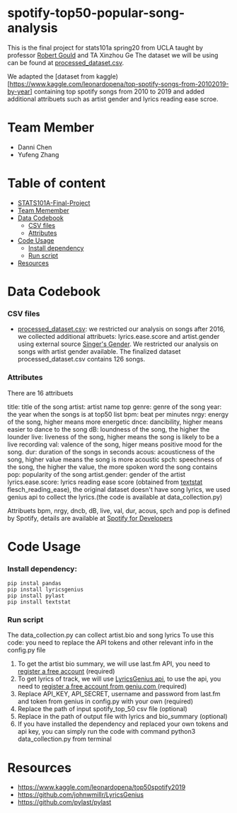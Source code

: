 # spotify-top50-popular-song-analysis

This is the final project for stats101a spring20 from UCLA taught by professor [Robert Gould](http://www.stat.ucla.edu/~rgould/Home/About_Me.html) and TA Xinzhou Ge
The dataset we will be using can be found at [processed_dataset.csv](https://github.com/dchen236/spotify-top50-popular-song-analysis/blob/master/data/processed_dataset.csv). 

We adapted the [dataset from kaggle)[https://www.kaggle.com/leonardopena/top-spotify-songs-from-20102019-by-year] containing top spotify songs from 2010 to 2019 and added additional attribuets such as artist gender and lyrics reading ease scroe. 

# Team Member
- Danni Chen
- Yufeng Zhang

# Table of content

- [STATS101A-Final-Project](#spotify-top50-popular-song-analysis)
- [Team Memember](#team-member)
- [Data Codebook ](#data-codebook)
  * [CSV files](#CSV-files)
   * [Attributes](#Attributes)
- [Code Usage](#Code-Usage)
  * [Install dependency](#install-dependency)
  * [Run script](#Run-script)
- [Resources](#Resources)

# Data Codebook 

### CSV files

- [processed_dataset.csv](https://github.com/dchen236/spotify-top50-popular-song-analysis/blob/master/data/processed_dataset.csv): we restricted our analysis on songs after 2016, we collected additional attribuets: lyrics.ease.score and artist.gender using external source [Singer's Gender](https://www.kaggle.com/rkibria/singersgender). We restricted our analysis on songs with artist gender available. The finalized dataset processed_dataset.csv contains 126 songs.

### Attributes
There are 16 attribuets 

title: title of the song
artist: artist name
top genre: genre of the song
year: the year when the songs is at top50 list
bpm: beat per minutes 
nrgy: energy of the song, higher means more energetic
dnce: dancibility, higher means easier to dance to the song
dB: loundness of the song, the higher the lounder
live: liveness of the song, higher means the song is likely to be a live recording
val: valence of the song, higer means positive mood for the song. 
dur: duration of the songs in seconds
acous: acousticness of the song, higher value means the song is more acoustic 
spch: speechness of the song, the higher the value, the more spoken word the song contains
pop: popularity of the song
artist.gender: gender of the artist
lyrics.ease.score: lyrics reading ease score (obtained from [textstat](https://pypi.org/project/textstat/) flesch_reading_ease), the original dataset doesn't have song lyrics, we used genius api to collect the lyrics.(the code is available at data_collection.py) 

Attribuets bpm, nrgy, dncb, dB, live, val, dur, acous, spch and pop is defined by Spotify, details are available at [Spotify for Developers](https://developer.spotify.com/documentation/web-api/reference/tracks/get-audio-features/) 

# Code Usage

### Install dependency:

```
pip instal pandas 
pip install lyricsgenius
pip install pylast
pip install textstat
```

### Run script
The data_collection.py can collect artist.bio and song lyrics
To use this code: you need to replace the API tokens and other relevant info in the config.py file
 1. To get the artist bio summary, we will use last.fm API, you need to [register a free account](https://www.last.fm/api/) (required)
 2. To get lyrics of track, we will use [LyricsGenius api]( https://github.com/johnwmillr/LyricsGenius), to use the api, you need to [register a free account from geniu.com ]( https://genius.com/api-clients) (required)
 3. Replace API_KEY,  API_SECRET, username and password from last.fm and token from genius in config.py with your own (required)
 4. Replace the path of input spotify_top_50 csv file (optional)
 5. Replace in the path of output file with lyrics and bio_summary (optional)
 6. If you have installed the dependency and replaced your own tokens and api key, you can simply run the code with command python3 data_collection.py from terminal 
    
# Resources

- https://www.kaggle.com/leonardopena/top50spotify2019
- https://github.com/johnwmillr/LyricsGenius
- https://github.com/pylast/pylast
